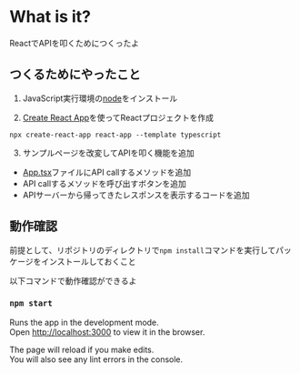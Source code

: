 # What is it?

ReactでAPIを叩くためにつくったよ
## つくるためにやったこと

1. JavaScript実行環境の[node](https://nodejs.org/ja/)をインストール

2. [Create React App](https://github.com/facebook/create-react-app)を使ってReactプロジェクトを作成

`npx create-react-app react-app --template typescript`

3. サンプルページを改変してAPIを叩く機能を追加

- [App.tsx](src/App.tsx)ファイルにAPI callするメソッドを追加
- API callするメソッドを呼び出すボタンを追加
- APIサーバーから帰ってきたレスポンスを表示するコードを追加

## 動作確認

前提として、リポジトリのディレクトリで`npm install`コマンドを実行してパッケージをインストールしておくこと

以下コマンドで動作確認ができるよ
### `npm start`

Runs the app in the development mode.\
Open [http://localhost:3000](http://localhost:3000) to view it in the browser.

The page will reload if you make edits.\
You will also see any lint errors in the console.

